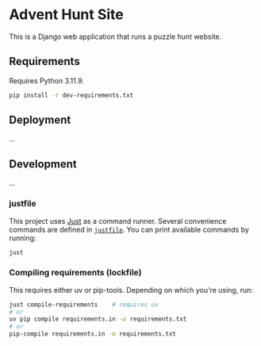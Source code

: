 # Advent Hunt Site

This is a Django web application that runs a puzzle hunt website.

## Requirements

Requires Python 3.11.9.

```bash
pip install -r dev-requirements.txt
```

## Deployment

...

## Development

...

### justfile

This project uses [Just](https://github.com/casey/just) as a command runner. Several convenience commands are defined in [`justfile`](./justfile). You can print available commands by running:

```bash
just
```

### Compiling requirements (lockfile)

This requires either uv or pip-tools. Depending on which you're using, run:

```bash
just compile-requirements    # requires uv
# or
uv pip compile requirements.in -o requirements.txt
# or
pip-compile requirements.in -o requirements.txt
```
